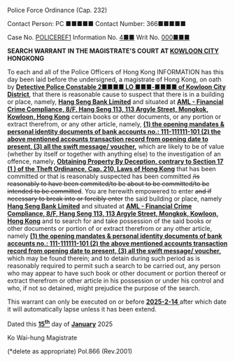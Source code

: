 Police Force Ordinance
(Cap. 232)

Contact Person: PC ■■■■■
Contact Number: 366■■■■■

Case No. <u>POLICEREF1</u>
Information No. <u>4■■</u>
Writ No. <u>000■■■</u>

**SEARCH WARRANT**
**IN THE MAGISTRATE'S COURT AT <u>KOWLOON CITY</u> HONGKONG**

To each and all of the Police Officers of Hong Kong
INFORMATION has this day been laid before the undersigned, a magistrate of Hong Kong, on oath by **<u>Detective Police Constable 2■■■■ LO ■■■-■■■■ of Kowloon City District</u>**, that there is reasonable cause to suspect that there is in a building or place, namely, **<u>Hang Seng Bank Limited</u>** and situated at **<u>AML - Financial Crime Compliance, 8/F, Hang Seng 113, 113 Argyle Street, Mongkok, Kowloon, Hong Kong</u>** certain books or other documents, or any portion or extract therefrom, or any other article, namely, **<u>(1) the opening mandates & personal identity documents of bank accounts no.:  111-111111-101 (2) the above mentioned accounts transaction record from opening date to present, (3) all the swift message/ voucher,</u>** which are likely to be of value (whether by itself or together with anything else) to the investigation of an offence, namely, **<u>Obtaining Property By Deception, contrary to Section 17 (1 ) of the Theft Ordinance, Cap. 210, Laws of Hong Kong</u>** that has been committed or that is reasonably suspected has been committed ~~/is reasonably to have been commited/to be about to be committed/to be intended to be committed~~.
You are herewith empowered to enter ~~and if necessary to break into or forcibly enter~~ the said building or place, namely **<u>Hang Seng Bank Limited</u>** and situated at **<u>AML - Financial Crime Compliance, 8/F, Hang Seng 113, 113 Argyle Street, Mongkok, Kowloon, Hong Kong</u>** and to search for and take possession of the said books or other documents or portion of or extract therefrom or any other article, namely **<u>(1) the opening mandates & personal identity documents of bank accounts no.:  111-111111-101 (2) the above mentioned accounts transaction record from opening date to present, (3) all the swift message/ voucher,</u>** which may be found therein; and to detain during such period as is reasonably required to permit such a search to be carried out, any person who may appear to have such book or other document or portion thereof or extract therefrom or other article in his possession or under his control and who, if not so detained, might prejudice the purpose of the search.

This warrant can only be executed on or before <u> **2025-2-14** </u> after which date it will automatically lapse unless it has been extend.

Dated this <u> **15<sup>th</sup>**</u> day of <u> **January**</u> 2025

Ko Wai-hung
Magistrate

(\*delete as appropriate)
Pol.866 (Rev.2001)
